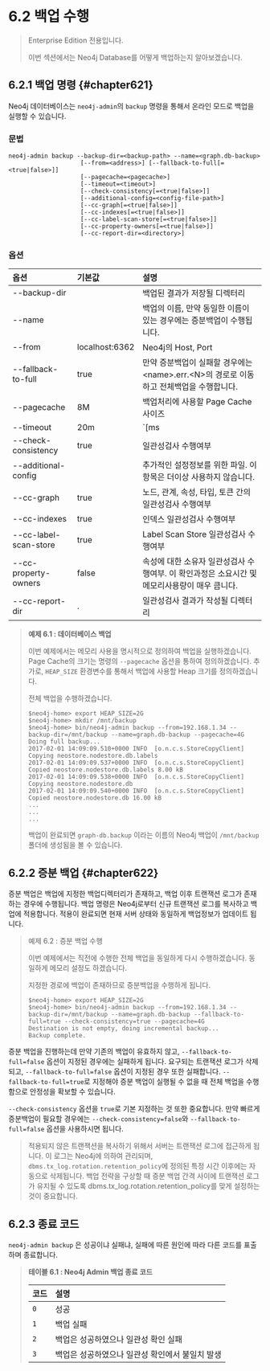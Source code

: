 # 6.2 백업 수행

> Enterprise Edition 전용입니다.
>
> 이번 섹션에서는 Neo4j Database를 어떻게 백업하는지 알아보겠습니다.

## 6.2.1 백업 명령 {#chapter621}

Neo4j 데이터베이스는 `neo4j-admin`의 `backup` 명령을 통해서 온라인 모드로 백업을 실행할 수 있습니다.

### 문법

```shell
neo4j-admin backup --backup-dir=<backup-path> --name=<graph.db-backup>
                    [--from=<address>] [--fallback-to-full[=<true|false>]]
                    [--pagecache=<pagecache>]
                    [--timeout=<timeout>]
                    [--check-consistency[=<true|false>]]
                    [--additional-config=<config-file-path>]
                    [--cc-graph[=<true|false>]]
                    [--cc-indexes[=<true|false>]]
                    [--cc-label-scan-store[=<true|false>]]
                    [--cc-property-owners[=<true|false>]]
                    [--cc-report-dir=<directory>]
```

### 옵션

| 옵션 | 기본값 | 설명 |
| :--- | :--- | :--- |
| --backup-dir |  | 백업된 결과가 저장될 디렉터리 |
| --name |  | 백업의 이름, 만약 동일한 이름이 있는 경우에는 증분백업이 수행됩니다. |
| --from | localhost:6362 | Neo4j의 Host, Port |
| --fallback-to-full | true | 만약 증분백업이 실패할 경우에는 &lt;name&gt;.err.&lt;N&gt;의 경로로 이동하고 전체백업을 수행합니다. |
| --pagecache | 8M | 백업처리에 사용할 Page Cache 사이즈 |
| --timeout | 20m | `<time>[ms|s|m|h]` 형식의 타입아웃 시간\(기본값은 초\). 이 항목은 일반적으로 Debug 옵션이며, Neo4j Professional Service에서 사용하라 할 경우에만 사용하시면 됩니다. |
| --check-consistency | true | 일관성검사 수행여부 |
| --additional-config |  | 추가적인 설정정보를 위한 파일. 이 항목은 더이상 사용하지 않습니다. |
| --cc-graph | true | 노드, 관계, 속성, 타입, 토큰 간의 일관성검사 수행여부 |
| --cc-indexes | true | 인덱스 일관성검사 수행여부 |
| --cc-label-scan-store | true | Label Scan Store 일관성검사 수행여부 |
| --cc-property-owners | false | 속성에 대한 소유자 일관성검사 수행여부. 이 확인과정은 소요시간 및 메모리사용량이 매우 큽니다. |
| --cc-report-dir | . | 일관성검사 결과가 작성될 디렉터리 |

> **예제 6.1 : 데이터베이스 백업**
>
> 이번 예제에서는 메모리 사용을 명시적으로 정의하여 백업을 실행하겠습니다. Page Cache의 크기는 명령의 `--pagecache` 옵션을 통하여 정의하겠습니다. 추가로, `HEAP_SIZE` 환경변수를 통해서 백업에 사용할 Heap 크기를 정의하겠습니다.
>
> 전체 백업을 수행하겠습니다.
>
> ```
> $neo4j-home> export HEAP_SIZE=2G
> $neo4j-home> mkdir /mnt/backup
> $neo4j-home> bin/neo4j-admin backup --from=192.168.1.34 --backup-dir=/mnt/backup --name=graph.db-backup --pagecache=4G
> Doing full backup...
> 2017-02-01 14:09:09.510+0000 INFO  [o.n.c.s.StoreCopyClient] Copying neostore.nodestore.db.labels
> 2017-02-01 14:09:09.537+0000 INFO  [o.n.c.s.StoreCopyClient] Copied neostore.nodestore.db.labels 8.00 kB
> 2017-02-01 14:09:09.538+0000 INFO  [o.n.c.s.StoreCopyClient] Copying neostore.nodestore.db
> 2017-02-01 14:09:09.540+0000 INFO  [o.n.c.s.StoreCopyClient] Copied neostore.nodestore.db 16.00 kB
> ...
> ...
> ...
> ```
>
> 백업이 완료되면 `graph-db.backup` 이라는 이름의 Neo4j 백업이 `/mnt/backup` 폴더에 생성됨을 볼 수 있습니다.

## 6.2.2 증분 백업 {#chapter622}

증분 백업은 백업에 지정한 백업디렉터리가 존재하고, 백업 이후 트랜잭션 로그가 존재하는 경우에 수행됩니다. 백업 명령은 Neo4j로부터 신규 트랜잭션 로그를 복사하고 백업에 적용합니다. 적용이 완료되면 현재 서버 상태와 동일하게 백업정보가 업데이트 됩니다.

> 예제 6.2 : 증분 백업 수행
>
> 이번 예제에서는 직전에 수행한 전체 백업을 동일하게 다시 수행하겠습니다. 동일하게 메모리 설정도 하겠습니다.
>
> 지정한 경로에 백업이 존재하므로 증분백업을 수행하게 됩니다.
>
> ```
> $neo4j-home> export HEAP_SIZE=2G
> $neo4j-home> bin/neo4j-admin backup --from=192.168.1.34 --backup-dir=/mnt/backup --name=graph.db-backup --fallback-to-full=true --check-consistency=true --pagecache=4G
> Destination is not empty, doing incremental backup...
> Backup complete.
> ```

증분 백업을 진행하는데 만약 기존의 백업이 유효하지 않고, `--fallback-to-full=false` 옵션이 지정된 경우에는 실패하게 됩니다. 요구되는 트랜잭션 로그가 삭제되고, `--fallback-to-full=false` 옵션이 지정된 경우 또한 실패합니다. `--fallback-to-full=true`로 지정해야 증분 백업이 실행될 수 없을 때 전체 백업을 수행함으로 안정성을 확보할 수 있습니다.

`--check-consistency` 옵션을 `true`로 기본 지정하는 것 또한 중요합니다. 만약 빠르게 증분백업이 필요할 경우에는 `--check-consistency=false`와 `--fallback-to-full=false` 옵션을 사용하시면 됩니다.

> 적용되지 않은 트랜잭션을 복사하기 위해서 서버는 트랜잭션 로그에 접근하게 됩니다. 이 로그는 Neo4j에 의하여 관리되며, `dbms.tx_log.rotation.retention_policy`에 정의된 특정 시간 이후에는 자동으로 삭제됩니다. 백업 전략을 구상할 때 증분 백업 간격 사이에 트랜잭션 로그가 유지될 수 있도록 dbms.tx\_log.rotation.retention\_policy를 맞게 설정하는 것이 중요합니다.

## 6.2.3 종료 코드

`neo4j-admin backup` 은 성공이냐 실패냐, 실패에 따른 원인에 따라 다른 코드를 표출하며 종료합니다.

> **테이블 6.1 : Neo4j Admin 백업 종료 코드**
>
> | 코드 | 설명 |
> | :--- | :--- |
> | `0` | 성공 |
> | `1` | 백업 실패 |
> | `2` | 백업은 성공하였으나 일관성 확인 실패 |
> | `3` | 백업은 성공하였으나 일관성 확인에서 불일치 발생 |



